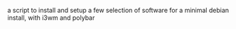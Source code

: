 a script to install and setup a few selection of software for a minimal debian install, with i3wm and polybar
